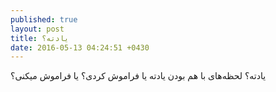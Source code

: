 ```yaml
---
published: true
layout: post
title: یادته؟
date: 2016-05-13 04:24:51 +0430
---
```


یادته؟ لحظه‌های با هم بودن یادته یا فراموش کردی؟ یا فراموش میکنی؟
